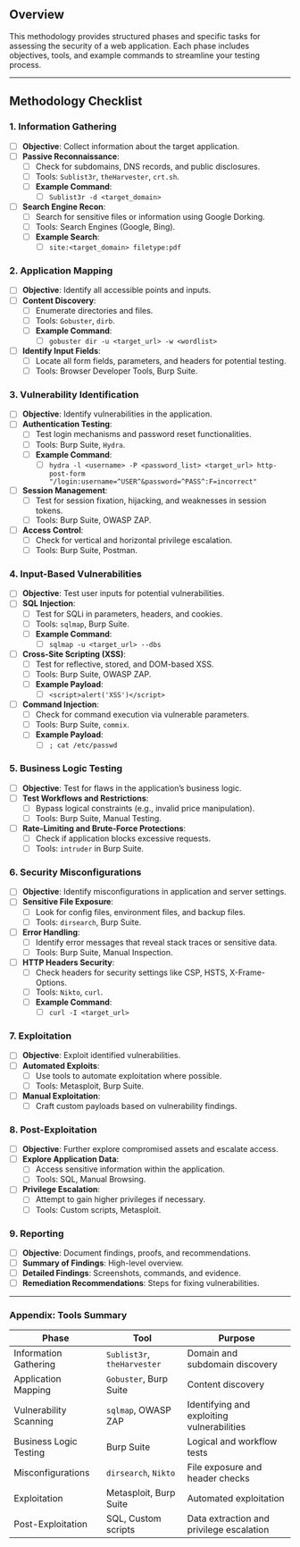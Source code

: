 ## Overview
This methodology provides structured phases and specific tasks for assessing the security of a web application. Each phase includes objectives, tools, and example commands to streamline your testing process.

---

## Methodology Checklist

### 1. **Information Gathering**
- [ ] **Objective**: Collect information about the target application.
- [ ] **Passive Reconnaissance**:
  - [ ] Check for subdomains, DNS records, and public disclosures.
  - [ ] Tools: `Sublist3r`, `theHarvester`, `crt.sh`.
  - [ ] **Example Command**:
    - [ ] `Sublist3r -d <target_domain>`
- [ ] **Search Engine Recon**:
  - [ ] Search for sensitive files or information using Google Dorking.
  - [ ] Tools: Search Engines (Google, Bing).
  - [ ] **Example Search**:
    - [ ] `site:<target_domain> filetype:pdf`

### 2. **Application Mapping**
- [ ] **Objective**: Identify all accessible points and inputs.
- [ ] **Content Discovery**:
  - [ ] Enumerate directories and files.
  - [ ] Tools: `Gobuster`, `dirb`.
  - [ ] **Example Command**:
    - [ ] `gobuster dir -u <target_url> -w <wordlist>`
- [ ] **Identify Input Fields**:
  - [ ] Locate all form fields, parameters, and headers for potential testing.
  - [ ] Tools: Browser Developer Tools, Burp Suite.
  
### 3. **Vulnerability Identification**
- [ ] **Objective**: Identify vulnerabilities in the application.
- [ ] **Authentication Testing**:
  - [ ] Test login mechanisms and password reset functionalities.
  - [ ] Tools: Burp Suite, `Hydra`.
  - [ ] **Example Command**:
    - [ ] `hydra -l <username> -P <password_list> <target_url> http-post-form "/login:username=^USER^&password=^PASS^:F=incorrect"`
- [ ] **Session Management**:
  - [ ] Test for session fixation, hijacking, and weaknesses in session tokens.
  - [ ] Tools: Burp Suite, OWASP ZAP.
- [ ] **Access Control**:
  - [ ] Check for vertical and horizontal privilege escalation.
  - [ ] Tools: Burp Suite, Postman.
  
### 4. **Input-Based Vulnerabilities**
- [ ] **Objective**: Test user inputs for potential vulnerabilities.
- [ ] **SQL Injection**:
  - [ ] Test for SQLi in parameters, headers, and cookies.
  - [ ] Tools: `sqlmap`, Burp Suite.
  - [ ] **Example Command**:
    - [ ] `sqlmap -u <target_url> --dbs`
- [ ] **Cross-Site Scripting (XSS)**:
  - [ ] Test for reflective, stored, and DOM-based XSS.
  - [ ] Tools: Burp Suite, OWASP ZAP.
  - [ ] **Example Payload**:
    - [ ] `<script>alert('XSS')</script>`
- [ ] **Command Injection**:
  - [ ] Check for command execution via vulnerable parameters.
  - [ ] Tools: Burp Suite, `commix`.
  - [ ] **Example Payload**:
    - [ ] `; cat /etc/passwd`
  
### 5. **Business Logic Testing**
- [ ] **Objective**: Test for flaws in the application’s business logic.
- [ ] **Test Workflows and Restrictions**:
  - [ ] Bypass logical constraints (e.g., invalid price manipulation).
  - [ ] Tools: Burp Suite, Manual Testing.
- [ ] **Rate-Limiting and Brute-Force Protections**:
  - [ ] Check if application blocks excessive requests.
  - [ ] Tools: `intruder` in Burp Suite.
  
### 6. **Security Misconfigurations**
- [ ] **Objective**: Identify misconfigurations in application and server settings.
- [ ] **Sensitive File Exposure**:
  - [ ] Look for config files, environment files, and backup files.
  - [ ] Tools: `dirsearch`, Burp Suite.
- [ ] **Error Handling**:
  - [ ] Identify error messages that reveal stack traces or sensitive data.
  - [ ] Tools: Burp Suite, Manual Inspection.
- [ ] **HTTP Headers Security**:
  - [ ] Check headers for security settings like CSP, HSTS, X-Frame-Options.
  - [ ] Tools: `Nikto`, `curl`.
  - [ ] **Example Command**:
    - [ ] `curl -I <target_url>`
  
### 7. **Exploitation**
- [ ] **Objective**: Exploit identified vulnerabilities.
- [ ] **Automated Exploits**:
  - [ ] Use tools to automate exploitation where possible.
  - [ ] Tools: Metasploit, Burp Suite.
- [ ] **Manual Exploitation**:
  - [ ] Craft custom payloads based on vulnerability findings.

### 8. **Post-Exploitation**
- [ ] **Objective**: Further explore compromised assets and escalate access.
- [ ] **Explore Application Data**:
  - [ ] Access sensitive information within the application.
  - [ ] Tools: SQL, Manual Browsing.
- [ ] **Privilege Escalation**:
  - [ ] Attempt to gain higher privileges if necessary.
  - [ ] Tools: Custom scripts, Metasploit.

### 9. **Reporting**
- [ ] **Objective**: Document findings, proofs, and recommendations.
- [ ] **Summary of Findings**: High-level overview.
- [ ] **Detailed Findings**: Screenshots, commands, and evidence.
- [ ] **Remediation Recommendations**: Steps for fixing vulnerabilities.

---

### Appendix: Tools Summary

| Phase                 | Tool                  | Purpose                          |
|-----------------------|-----------------------|----------------------------------|
| Information Gathering | `Sublist3r`, `theHarvester` | Domain and subdomain discovery |
| Application Mapping   | `Gobuster`, Burp Suite | Content discovery               |
| Vulnerability Scanning| `sqlmap`, OWASP ZAP   | Identifying and exploiting vulnerabilities |
| Business Logic Testing| Burp Suite            | Logical and workflow tests      |
| Misconfigurations     | `dirsearch`, `Nikto`  | File exposure and header checks |
| Exploitation          | Metasploit, Burp Suite| Automated exploitation          |
| Post-Exploitation     | SQL, Custom scripts   | Data extraction and privilege escalation |
